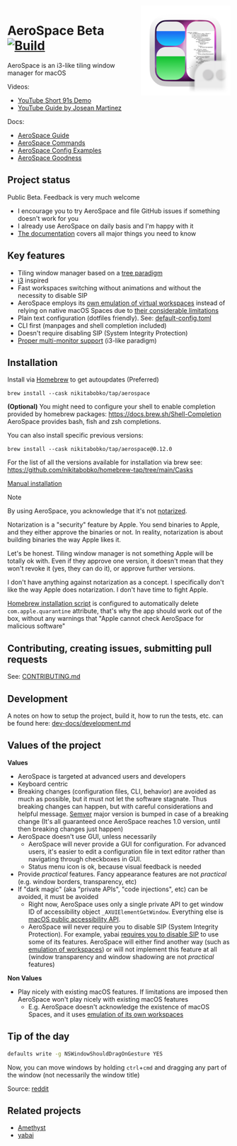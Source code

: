  <img src="./xcode-app-bundle-launcher/Assets.xcassets/AppIcon.appiconset/icon.png" width="40%" height="40%" align="right">

# AeroSpace Beta [![Build](https://github.com/nikitabobko/AeroSpace/actions/workflows/build.yml/badge.svg?branch=main)](https://github.com/nikitabobko/AeroSpace/actions/workflows/build.yml)

AeroSpace is an i3-like tiling window manager for macOS

Videos:
- [YouTube Short 91s Demo](https://www.youtube.com/watch?v=UOl7ErqWbrk)
- [YouTube Guide by Josean Martinez](https://www.youtube.com/watch?v=-FoWClVHG5g)

Docs:
- [AeroSpace Guide](https://nikitabobko.github.io/AeroSpace/guide)
- [AeroSpace Commands](https://nikitabobko.github.io/AeroSpace/commands)
- [AeroSpace Config Examples](https://nikitabobko.github.io/AeroSpace/config-examples)
- [AeroSpace Goodness](https://nikitabobko.github.io/AeroSpace/goodness)

## Project status

Public Beta. Feedback is very much welcome

- I encourage you to try AeroSpace and file GitHub issues if something doesn't work for you
- I already use AeroSpace on daily basis and I'm happy with it
- [The documentation](https://nikitabobko.github.io/AeroSpace/guide) covers all major things you need to know

## Key features

- Tiling window manager based on a [tree paradigm](https://nikitabobko.github.io/AeroSpace/guide#tree)
- [i3](https://i3wm.org/) inspired
- Fast workspaces switching without animations and without the necessity to disable SIP
- AeroSpace employs its [own emulation of virtual workspaces](https://nikitabobko.github.io/AeroSpace/guide#emulation-of-virtual-workspaces) instead of relying on native macOS Spaces due to [their considerable limitations](https://nikitabobko.github.io/AeroSpace/guide#emulation-of-virtual-workspaces)
- Plain text configuration (dotfiles friendly). See: [default-config.toml](https://nikitabobko.github.io/AeroSpace/config-examples#default-config)
- CLI first (manpages and shell completion included)
- Doesn't require disabling SIP (System Integrity Protection)
- [Proper multi-monitor support](https://nikitabobko.github.io/AeroSpace/guide#multiple-monitors) (i3-like paradigm)

## Installation

Install via [Homebrew](https://brew.sh/) to get autoupdates (Preferred)

```
brew install --cask nikitabobko/tap/aerospace
```

**(Optional)**
You might need to configure your shell to enable completion provided by homebrew packages: https://docs.brew.sh/Shell-Completion
AeroSpace provides bash, fish and zsh completions.

You can also install specific previous versions:
```
brew install --cask nikitabobko/tap/aerospace@0.12.0
```

For the list of all the versions available for installation via brew see: https://github.com/nikitabobko/homebrew-tap/tree/main/Casks

[Manual installation](https://nikitabobko.github.io/AeroSpace/guide#manual-installation)

> [!NOTE]
> By using AeroSpace, you acknowledge that it's not [notarized](https://developer.apple.com/documentation/security/notarizing_macos_software_before_distribution).
>
> Notarization is a "security" feature by Apple.
> You send binaries to Apple, and they either approve the binaries or not.
> In reality, notarization is about building binaries the way Apple likes it.
>
> Let's be honest.
> Tiling window manager is not something Apple will be totally ok with.
> Even if they approve one version, it doesn't mean that they won't revoke it (yes, they can do it), or approve further versions.
>
> I don't have anything against notarization as a concept.
> I specifically don't like the way Apple does notarization.
> I don't have time to fight Apple.
>
> [Homebrew installation script](https://github.com/nikitabobko/homebrew-tap/blob/main/Casks/aerospace.rb) is configured to
> automatically delete `com.apple.quarantine` attribute, that's why the app should work out of the box, without any warnings that
> "Apple cannot check AeroSpace for malicious software"

## Contributing, creating issues, submitting pull requests

See: [CONTRIBUTING.md](./CONTRIBUTING.md)

## Development

A notes on how to setup the project, build it, how to run the tests, etc. can be found here: [dev-docs/development.md](./dev-docs/development.md)

## Values of the project

**Values**
- AeroSpace is targeted at advanced users and developers
- Keyboard centric
- Breaking changes (configuration files, CLI, behavior) are avoided as much as possible, but it must not let the software stagnate.
  Thus breaking changes can happen, but with careful considerations and helpful message.
  [Semver](https://semver.org/) major version is bumped in case of a breaking change (It's all guaranteed once AeroSpace reaches 1.0 version, until then breaking changes just happen)
- AeroSpace doesn't use GUI, unless necessarily
  - AeroSpace will never provide a GUI for configuration.
    For advanced users, it's easier to edit a configuration file in text editor rather than navigating through checkboxes in GUI.
  - Status menu icon is ok, because visual feedback is needed
- Provide _practical_ features. Fancy appearance features are not _practical_ (e.g. window borders, transparency, etc)
- If "dark magic" (aka "private APIs", "code injections", etc) can be avoided, it must be avoided
  - Right now, AeroSpace uses only a single private API to get window ID of accessibility object `_AXUIElementGetWindow`.
    Everything else is [macOS public accessibility API](https://developer.apple.com/documentation/applicationservices/axuielement_h).
  - AeroSpace will never require you to disable SIP (System Integrity Protection). For example, yabai [requires you to disable SIP](https://github.com/koekeishiya/yabai/issues/1863) to use some of its features.
    AeroSpace will either find another way (such as [emulation of workspaces](https://nikitabobko.github.io/AeroSpace/guide#emulation-of-virtual-workspaces)) or will not implement this feature at all (window transparency and window shadowing are not _practical_ features)

**Non Values**
- Play nicely with existing macOS features. If limitations are imposed then AeroSpace won't play nicely with existing macOS features
  - E.g. AeroSpace doesn't acknowledge the existence of macOS Spaces, and it uses [emulation of its own workspaces](https://nikitabobko.github.io/AeroSpace/guide#emulation-of-virtual-workspaces)

## Tip of the day

```bash
defaults write -g NSWindowShouldDragOnGesture YES
```

Now, you can move windows by holding `ctrl`+`cmd` and dragging any part of the window (not necessarily the window title)

Source: [reddit](https://www.reddit.com/r/MacOS/comments/k6hiwk/keyboard_modifier_to_simplify_click_drag_of/)

## Related projects
- [Amethyst](https://github.com/ianyh/Amethyst)
- [yabai](https://github.com/koekeishiya/yabai)
